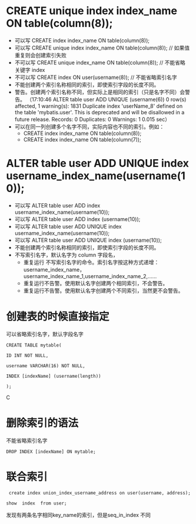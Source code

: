 # CREATE unique index index_name ON table(column(8));
- 可以写 CREATE index index_name ON table(column(8));
- 可以写 CREATE unique index index_name ON table(column(8)); // 如果值重复则会创建索引失败
- 不可以写 CREATE unique index_name ON table(column(8)); // 不能省略 关键字 index
- 不可以写 CREATE index  ON user(username(8)); // 不能省略索引名字
- 不能创建两个索引名称相同的索引，即使索引字段的长度不同。
- 警告。创建两个索引名称不同，但实际上是相同的索引（只是名字不同）会警告。 （17:10:46	ALTER table user ADD UNIQUE (username(6))	0 row(s) affected, 1 warning(s): 1831 Duplicate index 'userName_8' defined on the table 'mybatis.user'. This is deprecated and will be disallowed in a future release. Records: 0  Duplicates: 0  Warnings: 1	0.015 sec）
- 可以在同一列创建多个名字不同，实际内容也不同的索引。例如：
  - CREATE index index_name ON table(column(8));
  - CREATE index index_name ON table(column(7));

# ALTER table user ADD UNIQUE index username_index_name(username(10));
- 可以写 ALTER table user ADD        index username_index_name(username(10));
- 可以写 ALTER table user ADD        index                    (username(10));
- 可以写 ALTER table user ADD UNIQUE index username_index_name(username(10));
- 可以写 ALTER table user ADD UNIQUE index                    (username(10));
- 不能创建两个索引名称相同的索引，即使索引字段的长度不同。
- 不写索引名字，默认名字为 column 字段名，
  - 重复运行 不写索引名字的命令。索引名字按这种方式递增：username_index_name，username_index_name_1,username_index_name_2,……
  - 重复运行不告警。使用默认名字创建两个相同索引，不会警告。
  - 重复运行不告警。使用默认名字创建两个不同索引，当然更不会警告。



# 创建表的时候直接指定
可以省略索引名字，默认字段名字
```mysql
CREATE TABLE mytable(

ID INT NOT NULL,

username VARCHAR(16) NOT NULL,

INDEX [indexName] (username(length))

);  
```
C
# 删除索引的语法
不能省略索引名字
```mysql
DROP INDEX [indexName] ON mytable; 
```

# 联合索引
```mysql
 create index union_index_username_address on user(username, address); 

```

```mysql
show  index  from user;
```
发现有两条名字相同key_name的索引，但是seq_in_index 不同
